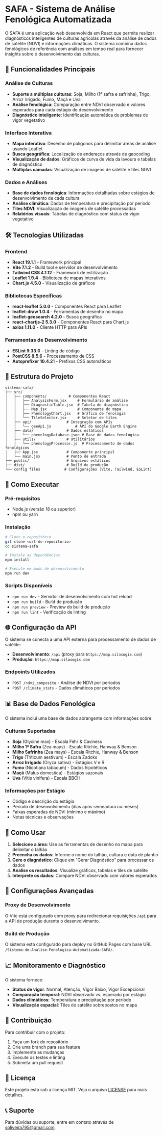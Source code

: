 # SAFA - Sistema de Análise Fenológica Automatizada

O SAFA é uma aplicação web desenvolvida em React que permite realizar diagnósticos inteligentes de culturas agrícolas através da análise de dados de satélite (NDVI) e informações climáticas. O sistema combina dados fenológicos de referência com análises em tempo real para fornecer insights sobre o desenvolvimento das culturas.

## 🌱 Funcionalidades Principais

### Análise de Culturas
- **Suporte a múltiplas culturas**: Soja, Milho (1ª safra e safrinha), Trigo, Arroz Irrigado, Fumo, Maçã e Uva
- **Análise fenológica**: Comparação entre NDVI observado e valores esperados para cada estágio de desenvolvimento
- **Diagnóstico inteligente**: Identificação automática de problemas de vigor vegetativo

### Interface Interativa
- **Mapa interativo**: Desenho de polígonos para delimitar áreas de análise usando Leaflet
- **Busca geográfica**: Localização de endereços através de geocoding
- **Visualização de dados**: Gráficos de curva de vida da lavoura e tabelas de diagnóstico
- **Múltiplas camadas**: Visualização de imagens de satélite e tiles NDVI

### Dados e Análises
- **Base de dados fenológica**: Informações detalhadas sobre estágios de desenvolvimento de cada cultura
- **Análise climática**: Dados de temperatura e precipitação por período
- **Tiles NDVI**: Visualização de imagens de satélite processadas
- **Relatórios visuais**: Tabelas de diagnóstico com status de vigor vegetativo

## 🛠️ Tecnologias Utilizadas

### Frontend
- **React 19.1.1** - Framework principal
- **Vite 7.1.2** - Build tool e servidor de desenvolvimento
- **Tailwind CSS 4.1.12** - Framework de estilização
- **Leaflet 1.9.4** - Biblioteca de mapas interativos
- **Chart.js 4.5.0** - Visualização de gráficos

### Bibliotecas Específicas
- **react-leaflet 5.0.0** - Componentes React para Leaflet
- **leaflet-draw 1.0.4** - Ferramentas de desenho no mapa
- **leaflet-geosearch 4.2.0** - Busca geográfica
- **react-chartjs-2 5.3.0** - Componentes React para Chart.js
- **axios 1.11.0** - Cliente HTTP para APIs

### Ferramentas de Desenvolvimento
- **ESLint 9.33.0** - Linting de código
- **PostCSS 8.5.6** - Processamento de CSS
- **Autoprefixer 10.4.21** - Prefixos CSS automáticos

## 📁 Estrutura do Projeto

```
sistema-safa/
├── src/
│   ├── components/          # Componentes React
│   │   ├── AnalysisForm.jsx     # Formulário de análise
│   │   ├── DiagnosticTable.jsx  # Tabela de diagnóstico
│   │   ├── Map.jsx              # Componente do mapa
│   │   ├── PhenologyChart.jsx   # Gráfico de fenologia
│   │   └── TileSelector.jsx     # Seletor de tiles
│   ├── api/                # Integração com APIs
│   │   └── geeApi.js           # API do Google Earth Engine
│   ├── data/               # Dados estáticos
│   │   └── phenologyDatabase.json # Base de dados fenológica
│   ├── utils/              # Utilitários
│   │   └── phenologyProcessor.js  # Processamento de dados fenológicos
│   ├── App.jsx             # Componente principal
│   └── main.jsx            # Ponto de entrada
├── public/                 # Arquivos estáticos
├── dist/                   # Build de produção
└── config files           # Configurações (Vite, Tailwind, ESLint)
```

## 🚀 Como Executar

### Pré-requisitos
- Node.js (versão 18 ou superior)
- npm ou yarn

### Instalação
```bash
# Clone o repositório
git clone <url-do-repositorio>
cd sistema-safa

# Instale as dependências
npm install

# Execute em modo de desenvolvimento
npm run dev
```

### Scripts Disponíveis
- `npm run dev` - Servidor de desenvolvimento com hot reload
- `npm run build` - Build de produção
- `npm run preview` - Preview do build de produção
- `npm run lint` - Verificação de linting

## 🌐 Configuração da API

O sistema se conecta a uma API externa para processamento de dados de satélite:

- **Desenvolvimento**: `/api` (proxy para `https://map.silasogis.com`)
- **Produção**: `https://map.silasogis.com`

### Endpoints Utilizados
- `POST /ndvi_composite` - Análise de NDVI por períodos
- `POST /climate_stats` - Dados climáticos por períodos

## 📊 Base de Dados Fenológica

O sistema inclui uma base de dados abrangente com informações sobre:

### Culturas Suportadas
- **Soja** (Glycine max) - Escala Fehr & Caviness
- **Milho 1ª Safra** (Zea mays) - Escala Ritchie, Hanway & Benson
- **Milho Safrinha** (Zea mays) - Escala Ritchie, Hanway & Benson
- **Trigo** (Triticum aestivum) - Escala Zadoks
- **Arroz Irrigado** (Oryza sativa) - Estágios V e R
- **Fumo** (Nicotiana tabacum) - Dados hipotéticos
- **Maçã** (Malus domestica) - Estágios sazonais
- **Uva** (Vitis vinifera) - Escala BBCH

### Informações por Estágio
- Código e descrição do estágio
- Período de desenvolvimento (dias após semeadura ou meses)
- Faixas esperadas de NDVI (mínimo e máximo)
- Notas técnicas e observações

## 🎯 Como Usar

1. **Selecione a área**: Use as ferramentas de desenho no mapa para delimitar o talhão
2. **Preencha os dados**: Informe o nome do talhão, cultura e data de plantio
3. **Gere o diagnóstico**: Clique em "Gerar Diagnóstico" para processar os dados
4. **Analise os resultados**: Visualize gráficos, tabelas e tiles de satélite
5. **Interprete os dados**: Compare NDVI observado com valores esperados

## 🔧 Configurações Avançadas

### Proxy de Desenvolvimento
O Vite está configurado com proxy para redirecionar requisições `/api` para a API de produção durante o desenvolvimento.

### Build de Produção
O sistema está configurado para deploy no GitHub Pages com base URL `/Sistema-de-Analise-Fenologica-Automatizada-SAFA/`.

## 📈 Monitoramento e Diagnóstico

O sistema fornece:
- **Status de vigor**: Normal, Atenção, Vigor Baixo, Vigor Excepcional
- **Comparação temporal**: NDVI observado vs. esperado por estágio
- **Dados climáticos**: Temperatura e precipitação por período
- **Visualização espacial**: Tiles de satélite sobrepostos no mapa

## 🤝 Contribuição

Para contribuir com o projeto:
1. Faça um fork do repositório
2. Crie uma branch para sua feature
3. Implemente as mudanças
4. Execute os testes e linting
5. Submeta um pull request

## 📄 Licença

Este projeto está sob a licença MIT. Veja o arquivo [LICENSE](LICENSE) para mais detalhes.

## 📞 Suporte

Para dúvidas ou suporte, entre em contato através de soliveira795@gmail.com.